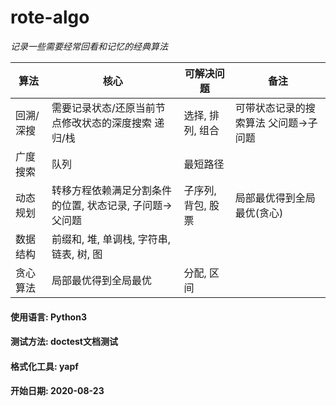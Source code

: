# rote-algo

*记录一些需要经常回看和记忆的经典算法*

|  算法   | 核心  |  可解决问题  | 备注 |
|  ----  | ---- | ---- | ---- |
| 回溯/深搜  | 需要记录状态/还原当前节点修改状态的深度搜索 递归/栈 | 选择, 排列, 组合 | 可带状态记录的搜索算法 父问题->子问题
| 广度搜索  | 队列 | 最短路径 |
| 动态规划  | 转移方程依赖满足分割条件的位置, 状态记录, 子问题->父问题 | 子序列, 背包, 股票 | 局部最优得到全局最优(贪心)
| 数据结构  | 前缀和, 堆, 单调栈, 字符串, 链表, 树, 图 | |
| 贪心算法 | 局部最优得到全局最优 | 分配, 区间


#### 使用语言: Python3

#### 测试方法: doctest文档测试

#### 格式化工具: yapf

#### 开始日期: 2020-08-23


